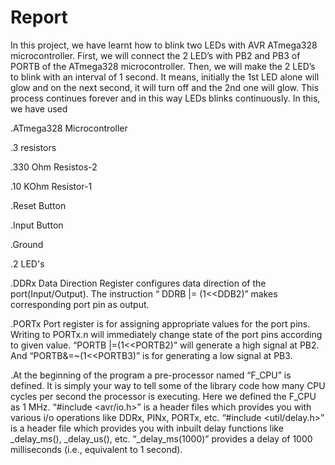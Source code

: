 # Report

In this project, we have learnt how to blink two LEDs with AVR ATmega328 microcontroller. First, we will connect the 2 LED’s with PB2 and PB3 of PORTB of the ATmega328 microcontroller. Then, we will make the 2 LED’s to blink with an interval of 1 second. It means, initially the 1st LED alone will glow and on the next second, it will turn off and the 2nd one will glow. This process continues forever and in this way LEDs blinks continuously. In this, we have used

.ATmega328 Microcontroller

.3 resistors

.330 Ohm Resistos-2

.10 KOhm Resistor-1

.Reset Button

.Input Button

.Ground

.2 LED's

.DDRx Data Direction Register configures data direction of the port(Input/Output). The instruction “ DDRB |= (1<<DDB2)” makes corresponding port pin as output.

.PORTx Port register is for assigning appropriate values for the port pins. Writing to PORTx.n will immediately change state of the port pins according to given value. “PORTB |=(1<<PORTB2)” will generate a high signal at PB2. And “PORTB&=~(1<<PORTB3)” is for generating a low signal at PB3.

.At the beginning of the program a pre-processor named “F_CPU” is defined. It is simply your way to tell some of the library code how many CPU cycles per second the processor is executing. Here we defined the F_CPU as 1 MHz. “#include <avr/io.h>” is a header files which provides you with various i/o operations like DDRx, PINx, PORTx, etc. “#include <util/delay.h>” is a header file which provides you with inbuilt delay functions like _delay_ms(), _delay_us(), etc. “_delay_ms(1000)” provides a delay of 1000 milliseconds (i.e., equivalent to 1 second).
